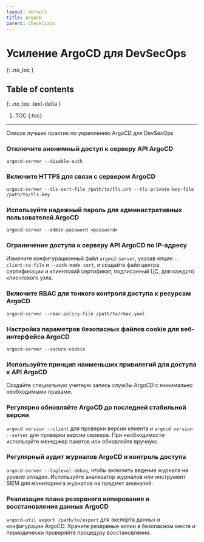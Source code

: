 ```yaml
---
layout: default
title: ArgoCD
parent: Checklists
---
```


# Усиление ArgoCD для DevSecOps
{: .no_toc }

## Table of contents
{: .no_toc .text-delta }

1. TOC
{:toc}

---

<span class="d-inline-block p-2 mr-1 v-align-middle bg-green-000"></span>Список лучших практик по укреплению ArgoCD для DevSecOps


### Отключите анонимный доступ к серверу API ArgoCD


```
argocd-server --disable-auth
```


### Включите HTTPS для связи с сервером ArgoCD



```
argocd-server --tls-cert-file /path/to/tls.crt --tls-private-key-file /path/to/tls.key
```


### Используйте надежный пароль для административных пользователей ArgoCD


```
argocd-server --admin-password <password>
```


### Ограничение доступа к серверу API ArgoCD по IP-адресу	


Измените конфигурационный файл `argocd-server`, указав опции `--client-ca-file` и `--auth-mode cert`, и создайте файл центра сертификации и клиентский сертификат, подписанный ЦС, для каждого клиентского узла.



### Включите RBAC для тонкого контроля доступа к ресурсам ArgoCD	

```
argocd-server --rbac-policy-file /path/to/rbac.yaml
```



### Настройка параметров безопасных файлов cookie для веб-интерфейса ArgoCD


```
argocd-server --secure-cookie
```




### Используйте принцип наименьших привилегий для доступа к API ArgoCD

Создайте специальную учетную запись службы ArgoCD с минимально необходимыми правами.



### Регулярно обновляйте ArgoCD до последней стабильной версии		


`argocd version --client` для проверки версии клиента и `argocd version --server` для проверки версии сервера. При необходимости используйте менеджер пакетов или обновляйте вручную.



### Регулярный аудит журналов ArgoCD и контроль доступа		


`argocd-server --loglevel debug`, чтобы включить ведение журнала на уровне отладки. Используйте анализатор журналов или инструмент SIEM для мониторинга журналов на предмет аномалий.



### Реализация плана резервного копирования и восстановления данных ArgoCD		


`argocd-util export /path/to/export` для экспорта данных и конфигурации ArgoCD. Храните резервные копии в безопасном месте и периодически проверяйте процедуру восстановления.

